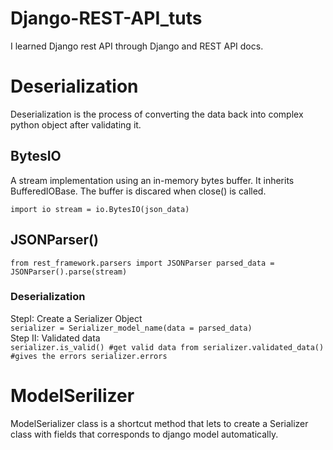 # Django-REST-API_tuts
I learned Django rest API through Django and REST API docs.

# Deserialization
Deserialization is the process of converting the data back into complex python object after validating it.<br>

## BytesIO
A stream implementation using an in-memory bytes buffer. It inherits BufferedIOBase. The buffer is discared when close() is called.

`
import io
stream = io.BytesIO(json_data)
`

## JSONParser()

`
from rest_framework.parsers import JSONParser
parsed_data = JSONParser().parse(stream)
`

### Deserialization

StepI: Create a Serializer Object <br>
`
serializer = Serializer_model_name(data = parsed_data)
`<br>
Step II: Validated data 
<br>
`
serializer.is_valid()
#get valid data from
serializer.validated_data()
#gives the errors
serializer.errors
`
# ModelSerilizer
ModelSerializer class is a shortcut method that lets to create a Serializer class with fields that corresponds to django model automatically.
